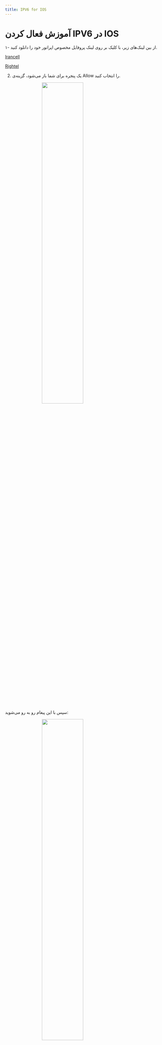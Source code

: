 ```yaml
---
title: IPV6 for IOS
---
```


# آموزش فعال کردن IPV6 در IOS

۱- از بین لینک‌های زیر، با کلیک بر روی لینک پروفایل مخصوص اپراتور خود را دانلود کنید.

[Irancell](https://vpnhelp.github.io/irancell.mobileconfig)

[Rightel](https://vpnhelp.github.io/rightel.mobileconfig)

2. یک پنجره برای شما باز می‌شود، گزینه‌ی Allow را انتخاب کنید.

<img src="https://github.com/VPNHELP/vpnhelp.github.io/assets/129318294/16ec025f-d703-4cda-adb2-a20e20b5abe4"
     style="display:block;float:none;margin-left:auto;margin-right:auto;width:52%">
<br>

سپس با این پیغام رو به رو می‌شوید:

<img src="https://github.com/VPNHELP/vpnhelp.github.io/assets/129318294/2220de0f-e914-480c-9530-36c34f902b15"
     style="display:block;float:none;margin-left:auto;margin-right:auto;width:52%">
<br>

3. اکنون به Settings(تنظیمات) گوشی رفته و سپس گزینه‌ی General را انتخاب کنید.

<img src="https://github.com/VPNHELP/vpnhelp.github.io/assets/129318294/cd211913-7139-417d-aef0-9516bf8240ed"
     style="display:block;float:none;margin-left:auto;margin-right:auto;width:52%">
<br>

<img src="https://github.com/VPNHELP/vpnhelp.github.io/assets/129318294/c4171e83-9a87-4a58-b672-5f7ea08cf7ee"
     style="display:block;float:none;margin-left:auto;margin-right:auto;width:52%">
<br>

4- در صفحه‌ی باز شده گزینه‌ی VPN & Device Management را انتخاب کنید، در صفحه‌ی جدید پروفایلی که دانلود کردید به شما نشان داده می‌شود. آن را انتخاب کنید.

<img src="https://github.com/VPNHELP/vpnhelp.github.io/assets/129318294/4332baed-871c-4f04-bfb5-764187c99dd6"
     style="display:block;float:none;margin-left:auto;margin-right:auto;width:52%">
<br>

<img src="https://github.com/VPNHELP/vpnhelp.github.io/assets/129318294/66ed6be4-535b-4a37-b7e5-5e0ed027c19c"
     style="display:block;float:none;margin-left:auto;margin-right:auto;width:52%">
<br>

5- سپس روی install کلیک کنید و پسورد خود را وارد کنید.

<img src="https://github.com/VPNHELP/vpnhelp.github.io/assets/129318294/eb584375-0117-4a77-aa75-0f833f13c773"
     style="display:block;float:none;margin-left:auto;margin-right:auto;width:52%">
<br>

<img src="https://github.com/VPNHELP/vpnhelp.github.io/assets/129318294/bb31e949-3c43-4ea2-b10f-08c8da405f86"
     style="display:block;float:none;margin-left:auto;margin-right:auto;width:52%">
<br>

6- طبق تصاویر زیر در صفحات جدید گزینه‌های Next و install را انتخاب کنید.

<img src="https://github.com/VPNHELP/vpnhelp.github.io/assets/129318294/48695b95-a21a-45e6-88a2-9ea71166b8e2"
     style="display:block;float:none;margin-left:auto;margin-right:auto;width:52%">
<br>

<img src="https://github.com/VPNHELP/vpnhelp.github.io/assets/129318294/3595a4cf-0828-46b1-948b-9dfefcafc9de"
     style="display:block;float:none;margin-left:auto;margin-right:auto;width:52%">
<br>

7- هنگامی که با این صفحه مواجه شدید کار شما به اتمام رسیده است، کافیست Done را انتخاب کنید. گوشی خود را یک بار به حالت پرواز برده و از آن خارج کنید.
تبریک :) از IPv6 لذت ببرید.

<img src="https://github.com/VPNHELP/vpnhelp.github.io/assets/129318294/12ae6d31-5b3c-4600-b5b1-8f815eec7063"
     style="display:block;float:none;margin-left:auto;margin-right:auto;width:52%">
<br>

<img src="https://github.com/VPNHELP/vpnhelp.github.io/assets/129318294/8eb05e74-14c4-4486-a98a-c49aab425c14"
     style="display:block;float:none;margin-left:auto;margin-right:auto;width:52%">
<br>
